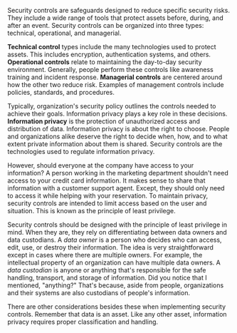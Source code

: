 Security controls are safeguards designed to reduce specific security risks. They include a wide range of tools that protect assets before, during, and after an event.
Security controls can be organized into three types: technical, operational, and managerial.

**Technical control** types include the many technologies used to protect assets. This includes encryption, authentication systems, and others.
**Operational controls** relate to maintaining the day-to-day security environment. Generally, people perform these controls like awareness training and incident response.
**Managerial controls** are centered around how the other two reduce risk. Examples of management controls include policies, standards, and procedures.

Typically, organization's security policy outlines the controls needed to achieve their goals. Information privacy plays a key role in these decisions. **Information privacy** is the protection of unauthorized access and distribution of data. Information privacy is about the right to choose. People and organizations alike deserve the right to decide when, how, and to what extent private information about them is shared. Security controls are the technologies used to regulate information privacy.

However, should everyone at the company have access to your information? A person working in the marketing department shouldn't need access to your credit card information. It makes sense to share that information with a customer support agent. Except, they should only need to access it while helping with your reservation. To maintain privacy, security controls are intended to limit access based on the user and situation. This is known as the principle of least privilege.

Security controls should be designed with the principle of least privilege in mind. When they are, they rely on differentiating between data owners and data custodians.
A *data owner* is a person who decides who can access, edit, use, or destroy their information. The idea is very straightforward except in cases where there are multiple owners. For example, the intellectual property of an organization can have multiple data owners.
A *data custodian* is anyone or anything that's responsible for the safe handling, transport, and storage of information. Did you notice that I mentioned, "anything?" That's because, aside from people, organizations and their systems are also custodians of people's information.

There are other considerations besides these when implementing security controls. Remember that data is an asset. Like any other asset, information privacy requires proper classification and handling.